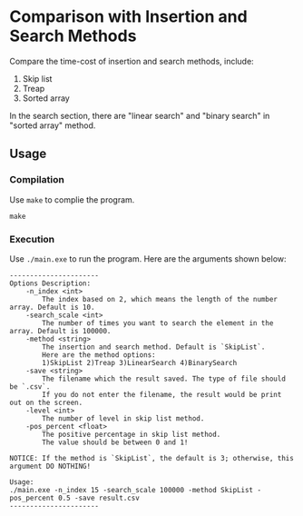 # Comparison with Insertion and Search Methods
Compare the time-cost of insertion and search methods, include:

1. Skip list
2. Treap
3. Sorted array

In the search section, there are "linear search" and "binary search" in "sorted array" method.


## Usage

### Compilation
Use `make` to complie the program.
```
make
```

### Execution
Use `./main.exe` to run the program. Here are the arguments shown below:
```
----------------------
Options Description:
	-n_index <int>
		The index based on 2, which means the length of the number array. Default is 10.
	-search_scale <int>
		The number of times you want to search the element in the array. Default is 100000.
	-method <string>
		The insertion and search method. Default is `SkipList`.
		Here are the method options:
		1)SkipList 2)Treap 3)LinearSearch 4)BinarySearch
	-save <string>
		The filename which the result saved. The type of file should be `.csv`.
		If you do not enter the filename, the result would be print out on the screen.
	-level <int>
		The number of level in skip list method.
	-pos_percent <float>
		The positive percentage in skip list method.
		The value should be between 0 and 1!

NOTICE: If the method is `SkipList`, the default is 3; otherwise, this argument DO NOTHING!

Usage:
./main.exe -n_index 15 -search_scale 100000 -method SkipList -pos_percent 0.5 -save result.csv
----------------------
```
